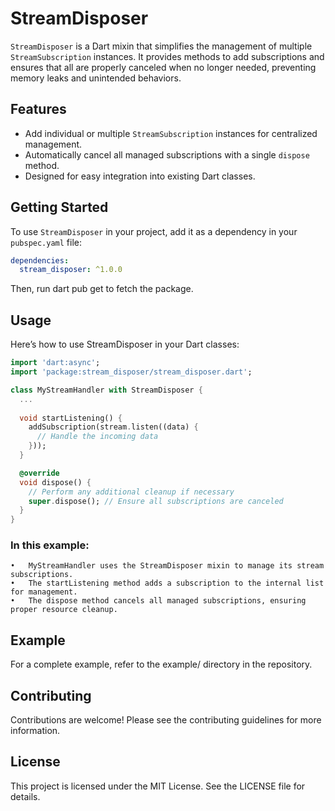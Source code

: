 # StreamDisposer

`StreamDisposer` is a Dart mixin that simplifies the management of multiple `StreamSubscription` instances. It provides methods to add subscriptions and ensures that all are properly canceled when no longer needed, preventing memory leaks and unintended behaviors.

## Features

- Add individual or multiple `StreamSubscription` instances for centralized management.
- Automatically cancel all managed subscriptions with a single `dispose` method.
- Designed for easy integration into existing Dart classes.

## Getting Started

To use `StreamDisposer` in your project, add it as a dependency in your `pubspec.yaml` file:

```yaml
dependencies:
  stream_disposer: ^1.0.0
```

Then, run dart pub get to fetch the package.

## Usage

Here’s how to use StreamDisposer in your Dart classes:

```dart
import 'dart:async';
import 'package:stream_disposer/stream_disposer.dart';

class MyStreamHandler with StreamDisposer {
  ...
  
  void startListening() {
    addSubscription(stream.listen((data) {
      // Handle the incoming data
    }));
  }

  @override
  void dispose() {
    // Perform any additional cleanup if necessary
    super.dispose(); // Ensure all subscriptions are canceled
  }
}
```

### In this example:
	•	MyStreamHandler uses the StreamDisposer mixin to manage its stream subscriptions.
	•	The startListening method adds a subscription to the internal list for management.
	•	The dispose method cancels all managed subscriptions, ensuring proper resource cleanup.

## Example

For a complete example, refer to the example/ directory in the repository.

## Contributing

Contributions are welcome! Please see the contributing guidelines for more information.

## License

This project is licensed under the MIT License. See the LICENSE file for details.
